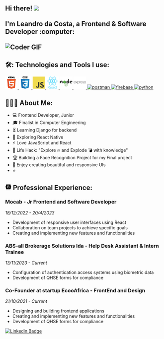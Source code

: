 <h2 align="left">
 <abc>
  <br>Hi there! <img src="https://user-images.githubusercontent.com/42378118/110234147-e3259600-7f4e-11eb-95be-0c4047144dea.gif" width="30"><br>
  <br> I'm Leandro da Costa, a Frontend & Software  Developer :computer:<br>
  <br>
    <img src="https://media.giphy.com/media/SWoSkN6DxTszqIKEqv/giphy.gif" alt="Coder GIF" width="500">
 </abc>
</h2> 
<h2 align="left">🛠️: Technologies and Tools I use:</h2>
<p align="left">
    <a href="https://www.w3.org/html/" target="_blank"> <img src="https://raw.githubusercontent.com/devicons/devicon/master/icons/html5/html5-original-wordmark.svg" alt="html5" width="40" height="40"/> </a>
    <a href="https://www.w3schools.com/css/" target="_blank"> <img src="https://raw.githubusercontent.com/devicons/devicon/master/icons/css3/css3-original-wordmark.svg" alt="css3" width="40" height="40"/> </a>
    <a href="https://developer.mozilla.org/en-US/docs/Web/JavaScript" target="_blank"> <img src="https://raw.githubusercontent.com/devicons/devicon/master/icons/javascript/javascript-original.svg" alt="javascript" width="40" height="40"/> </a>
    <a href="https://reactjs.org/" target="_blank"> <img src="https://raw.githubusercontent.com/devicons/devicon/master/icons/react/react-original-wordmark.svg" alt="react" width="40" height="40"/> </a>
    <a href="https://nodejs.org" target="_blank"> <img src="https://raw.githubusercontent.com/devicons/devicon/master/icons/nodejs/nodejs-original-wordmark.svg" alt="nodejs" width="40" height="40"/> </a>
    <a href="https://expressjs.com" target="_blank"> <img src="https://raw.githubusercontent.com/devicons/devicon/master/icons/express/express-original-wordmark.svg" alt="express" width="40" height="40"/> </a>
    <a href="https://www.postman.com/" target="_blank"> <img src="https://www.vectorlogo.zone/logos/getpostman/getpostman-icon.svg" alt="postman" width="40" height="40"/> </a>
    <a href="https://firebase.google.com/" target="_blank"> <img src="https://www.vectorlogo.zone/logos/firebase/firebase-icon.svg" alt="firebase" width="40" height="40"/> </a>
    <a href="https://www.python.org/" target="_blank"> <img src="https://www.vectorlogo.zone/logos/python/python-icon.svg" alt="python" width="40" height="40"/> </a>
</p>

<h2 align="left">👨🏻‍💻 About Me:</h2>

- :computer: Frontend Developer, Junior
- :mortar_board: Finalist in Computer Engineering
- :hourglass_flowing_sand: Learning Django for backend
- :iphone: Exploring React Native
- :zap: Love JavaScript and React
- :dart: Life Hack: "Explore :fire: and Explode :bomb: with knowledge"
- :trophy: Building a Face Recognition Project for my Final project 
- :art: Enjoy creating beautiful and responsive UIs
- :star: <br>

<h2 align="left">
  <img src="https://raw.githubusercontent.com/devicons/devicon/master/icons/bootstrap/bootstrap-plain.svg" alt="briefcase" width="20"> Professional Experience:
</h2>

### Mocab - Jr Frontend and Software Developer
*18/12/2022 - 20/4/2023*

- Development of responsive user interfaces using React
- Collaboration on team projects to achieve specific goals
- Creating and implementing new features and functionalities

### ABS-all Brokerage Solutions lda - Help Desk Assistant & Intern Trainee
*13/11/2023 - Current*

- Configuration of authentication access systems using biometric data
- Development of QHSE forms for compliance

### Co-Founder at startup EcooAfrica - FrontEnd and Design 
*21/10/2021 - Current*

- Designing and building frontend applications
- Creating and implementing new features and functionalities
- Development of QHSE forms for compliance


[![Linkedin Badge](https://img.shields.io/badge/-leandro--da--costa-blue?style=flat-square&logo=Linkedin&logoColor=white&link=https://www.linkedin.com/in/leandro-da-costa-43005b23a)](https://www.linkedin.com/in/leandro-da-costa-43005b23a)
